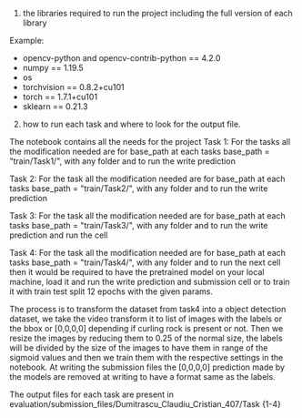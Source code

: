 
1. the libraries required to run the project including the full version of each library

Example:

- opencv-python and opencv-contrib-python == 4.2.0
- numpy == 1.19.5
- os
- torchvision == 0.8.2+cu101
- torch == 1.7.1+cu101
- sklearn == 0.21.3

2. how to run each task and where to look for the output file.

The notebook contains all the needs for the project
Task 1:
For the tasks all the modification needed are for base_path at each tasks base_path = "train/Task1/", with any folder and to run the write prediction

Task 2: For the task all the modification needed are for base_path at each tasks base_path = "train/Task2/", with any folder and to run the write prediction

Task 3: For the task all the modification needed are for base_path at each tasks base_path = "train/Task3/", with any folder and to run the write prediction and run the cell 

Task 4: For the task all the modification needed are for base_path at each tasks base_path = "train/Task4/", with any folder and to run the next cell then it would be required to have the pretrained model on your local machine, load it and run the write prediction and submission cell or to train it with train test split 12 epochs with the given params.

The process is to transform the dataset from task4 into a object detection dataset, we take the video transform it to list of images with the labels or the bbox or [0,0,0,0] depending if curling rock is present or not. Then we resize the images by reducing them to 0.25 of the normal size, the labels will be divided by the size of the images to have them in range of the sigmoid values and then we train them with the respective settings in the notebook. At writing the submission files the [0,0,0,0] prediction made by the models are removed at writing to have a format same as the labels.


The output files for each task are present in evaluation/submission_files/Dumitrascu_Claudiu_Cristian_407/Task {1-4}